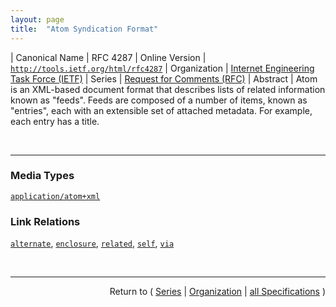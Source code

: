 ```yaml
---
layout: page
title:  "Atom Syndication Format"
---
```


| Canonical Name | RFC 4287
| Online Version | [`http://tools.ietf.org/html/rfc4287`](http://tools.ietf.org/html/rfc4287)
| Organization | [Internet Engineering Task Force (IETF)](..)
| Series | [Request for Comments (RFC)](.)
| Abstract | Atom is an XML-based document format that describes lists of related information known as "feeds". Feeds are composed of a number of items, known as "entries", each with an extensible set of attached metadata. For example, each entry has a title.

<br/>
<hr/>

### Media Types

[`application/atom+xml`](/concepts/media-type/application/atom+xml "This specification describes two kinds of Atom Documents: Atom Feed Documents and Atom Entry Documents. Both kinds of Atom Documents are specified in terms of the XML Information Set, serialized as XML 1.0 and identified with the &#34;application/atom+xml&#34; media type. Atom Documents MUST be well-formed XML.")

### Link Relations

[`alternate`](/concepts/link-relation/alternate "The value &#34;alternate&#34; signifies that the IRI in the value of the href attribute identifies an alternate version of the resource described by the containing element."), [`enclosure`](/concepts/link-relation/enclosure "The value &#34;enclosure&#34; signifies that the IRI in the value of the href attribute identifies a related resource that is potentially large in size and might require special handling. For atom:link elements with rel=&#34;enclosure&#34;, the length attribute SHOULD be provided."), [`related`](/concepts/link-relation/related "The value &#34;related&#34; signifies that the IRI in the value of the href attribute identifies a resource related to the resource described by the containing element. For example, the feed for a site that discusses the performance of the search engine at &#34;http://search.example.com&#34; might contain, as a child of atom:feed: <link rel=&#34;related&#34; href=&#34;http://search.example.com/&#34;/> An identical link might appear as a child of any atom:entry whose content contains a discussion of that same search engine."), [`self`](/concepts/link-relation/self "The value &#34;self&#34; signifies that the IRI in the value of the href attribute identifies a resource equivalent to the containing element."), [`via`](/concepts/link-relation/via "The value &#34;via&#34; signifies that the IRI in the value of the href attribute identifies a resource that is the source of the information provided in the containing element.")



<br/>
<hr/>

<p style="text-align: right">Return to ( <a href="./">Series</a> | <a href="../">Organization</a> | <a href="../../">all Specifications</a> )</p>